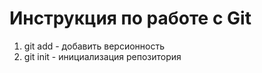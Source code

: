 # Инструкция по работе с Git
1. git add - добавить версионность
2. git init - инициализация репозитория
